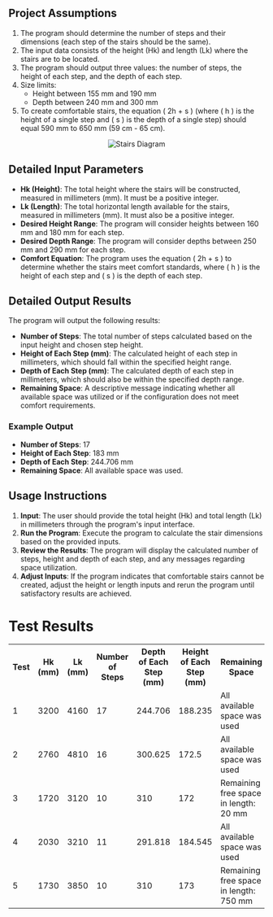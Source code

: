 ## Project Assumptions
1. The program should determine the number of steps and their dimensions (each step of the stairs should be the same).
2. The input data consists of the height (Hk) and length (Lk) where the stairs are to be located.
3. The program should output three values: the number of steps, the height of each step, and the depth of each step.
4. Size limits:
   - Height between 155 mm and 190 mm 
   - Depth between 240 mm and 300 mm 
5. To create comfortable stairs, the equation \( 2h + s \) (where \( h \) is the height of a single step and \( s \) is the depth of a single step) should equal 590 mm to 650 mm (59 cm - 65 cm).

<div align="center">  
  <img src="https://github.com/user-attachments/assets/693871b3-986c-418e-afa3-063645dca6bb" alt="Stairs Diagram" />
</div>

## Detailed Input Parameters
- **Hk (Height)**: The total height where the stairs will be constructed, measured in millimeters (mm). It must be a positive integer.
- **Lk (Length)**: The total horizontal length available for the stairs, measured in millimeters (mm). It must also be a positive integer.
- **Desired Height Range**: The program will consider heights between 160 mm and 180 mm for each step.
- **Desired Depth Range**: The program will consider depths between 250 mm and 290 mm for each step.
- **Comfort Equation**: The program uses the equation \( 2h + s \) to determine whether the stairs meet comfort standards, where \( h \) is the height of each step and \( s \) is the depth of each step.

## Detailed Output Results
The program will output the following results:
- **Number of Steps**: The total number of steps calculated based on the input height and chosen step height.
- **Height of Each Step (mm)**: The calculated height of each step in millimeters, which should fall within the specified height range.
- **Depth of Each Step (mm)**: The calculated depth of each step in millimeters, which should also be within the specified depth range.
- **Remaining Space**: A descriptive message indicating whether all available space was utilized or if the configuration does not meet comfort requirements.

### Example Output
- **Number of Steps**: 17
- **Height of Each Step**: 183 mm
- **Depth of Each Step**: 244.706 mm
- **Remaining Space**: All available space was used.

## Usage Instructions
1. **Input**: The user should provide the total height (Hk) and total length (Lk) in millimeters through the program's input interface.
2. **Run the Program**: Execute the program to calculate the stair dimensions based on the provided inputs.
3. **Review the Results**: The program will display the calculated number of steps, height and depth of each step, and any messages regarding space utilization.
4. **Adjust Inputs**: If the program indicates that comfortable stairs cannot be created, adjust the height or length inputs and rerun the program until satisfactory results are achieved.

<h1>Test Results</h1>

<table>
    <tr>
        <th>Test</th>
        <th>Hk (mm)</th>
        <th>Lk (mm)</th>
        <th>Number of Steps</th>
        <th>Depth of Each Step (mm)</th>
        <th>Height of Each Step (mm)</th>
        <th>Remaining Space</th>
    </tr>
    <tr>
        <td>1</td>
        <td>3200</td>
        <td>4160</td>
        <td>17</td>
        <td>244.706</td>
        <td>188.235</td>
        <td>All available space was used</td>
    </tr>
    <tr>
        <td>2</td>
        <td>2760</td>
        <td>4810</td>
        <td>16</td>
        <td>300.625</td>
        <td>172.5</td>
        <td>All available space was used</td>
    </tr>
    <tr>
        <td>3</td>
        <td>1720</td>
        <td>3120</td>
        <td>10</td>
        <td>310</td>
        <td>172</td>
        <td>Remaining free space in length: 20 mm</td>
    </tr>
    <tr>
        <td>4</td>
        <td>2030</td>
        <td>3210</td>
        <td>11</td>
        <td>291.818</td>
        <td>184.545</td>
        <td>All available space was used</td>
    </tr>
    <tr>
        <td>5</td>
        <td>1730</td>
        <td>3850</td>
        <td>10</td>
        <td>310</td>
        <td>173</td>
        <td>Remaining free space in length: 750 mm</td>
    </tr>
</table>

